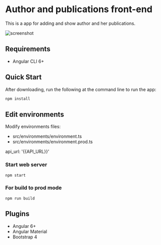 # Author and publications front-end
This is a app for adding and show author and her publications.

![screenshot](https://raw.github.com/wilsonhamiltond/ap-web/master/src/assets/screen-shot.png)

## Requirements
- Angular CLI 6+

## Quick Start
After downloading, run the following at the command line to run the app:
```bash
npm install
```
## Edit environments
Modify environments files:
- src/environments/environment.ts
- src/environments/environment.prod.ts

api_url: '{{API_URL}}'

### Start web server
```
npm start
```

### For build to prod mode
```
npm run build
```

## Plugins
- Angular 6+
- Angular Material
- Bootstrap 4

